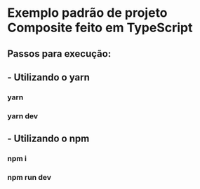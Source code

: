 # Exemplo padrão de projeto Composite feito em TypeScript

## Passos para execução:
## - Utilizando o yarn
### yarn
### yarn dev

## - Utilizando o npm
### npm i
### npm run dev
